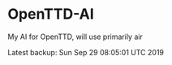 # OpenTTD-AI
My AI for OpenTTD, will use primarily air

Latest backup: Sun Sep 29 08:05:01 UTC 2019
